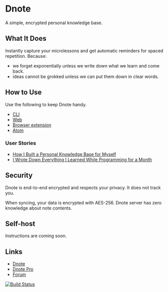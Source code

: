 # Dnote

A simple, encrypted personal knowledge base.

## What It Does

Instantly capture your microlessons and get automatic reminders for spaced repetition. Because:

* we forget exponentially unless we write down what we learn and come back.
* ideas cannot be grokked unless we can put them down in clear words.

## How to Use

Use the following to keep Dnote handy.

- [CLI](https://github.com/dnote/dnote/tree/master/cli)
- [Web](https://dnote.io)
- [Browser extension](https://github.com/dnote/browser-extension)
- [Atom](https://github.com/dnote/dnote-atom)


### User Stories

- [How I Built a Personal Knowledge Base for Myself](https://dnote.io/blog/how-i-built-personal-knowledge-base-for-myself/)
- [I Wrote Down Everything I Learned While Programming for a Month](https://dnote.io/blog/writing-everything-i-learn-coding-for-a-month/)

## Security

Dnote is end-to-end encrypted and respects your privacy. It does not track you.

When syncing, your data is encrypted with AES-256. Dnote server has zero knowledge about note contents.

## Self-host

Instructions are coming soon.

## Links

- [Dnote](https://dnote.io)
- [Dnote Pro](https://dnote.io/pricing)
- [Forum](https://forum.dnote.io)

[![Build Status](https://semaphoreci.com/api/v1/dnote/dnote-2/branches/master/badge.svg)](https://semaphoreci.com/dnote/dnote-2)
